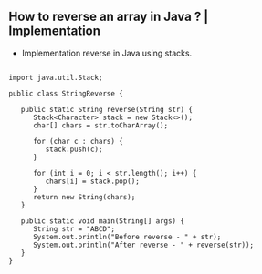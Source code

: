## How to reverse an array in Java ? | Implementation

- Implementation reverse in Java using stacks.

```

import java.util.Stack;

public class StringReverse {

   public static String reverse(String str) {
      Stack<Character> stack = new Stack<>();
      char[] chars = str.toCharArray();

      for (char c : chars) {
         stack.push(c);
      }

      for (int i = 0; i < str.length(); i++) {
         chars[i] = stack.pop();
      }
      return new String(chars);
   }

   public static void main(String[] args) {
      String str = "ABCD";
      System.out.println("Before reverse - " + str);
      System.out.println("After reverse - " + reverse(str));
   }
}
```

